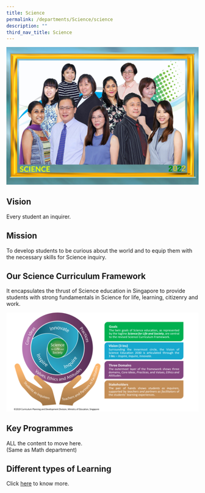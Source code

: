 ```yaml
---
title: Science
permalink: /departments/Science/science
description: ""
third_nav_title: Science
---
```

![](/images/SCIENCE%20P1.jpeg)

Vision
------

Every student an inquirer.

Mission
-------

To develop students to be curious about the world and to equip them with the necessary skills for Science inquiry.

Our Science Curriculum Framework
--------------------------------

It encapsulates the thrust of Science education in Singapore to provide students with strong fundamentals in Science for life, learning, citizenry and work.

![](/images/framework%202.png)

Key Programmes
--------------

ALL the content to move here.  
(Same as Math department)

Different types of Learning
---------------------------

Click [here](/departments/Science/different-types-of-learning) to know more.